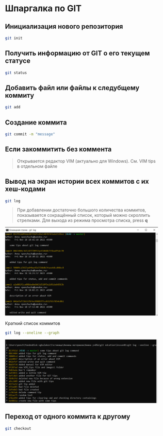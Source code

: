 # Шпаргалка по GIT
## Инициализация нового репозитория
```sh
git init
```
## Получить информацию от GIT о его текущем статусе

```sh
git status
```

## Добавить файл или файлы к следубщему коммиту

```sh
git add
```

## Создание коммита
```sh
git commit -m "message"
```
## Если закоммитить без коммента
>Открывается редактор VIM (актуально для Windows). См. VIM tips в отдельном файле




## Вывод на экран истории всех коммитов с их хеш-кодами

```sh
git log
```

> При добавлении достаточно большого количества коммитов, показывается сокращённый список, который можно скроллить стрелками. Для выхода из режима просмотра списка, press **q**

![](.\images\git_log.png)

Краткий список коммитов
```sh
git log --oneline --graph
```
![](.\images\git_log_short.png)

## Переход от одного коммита к другому

``` sh
git checkout
```

